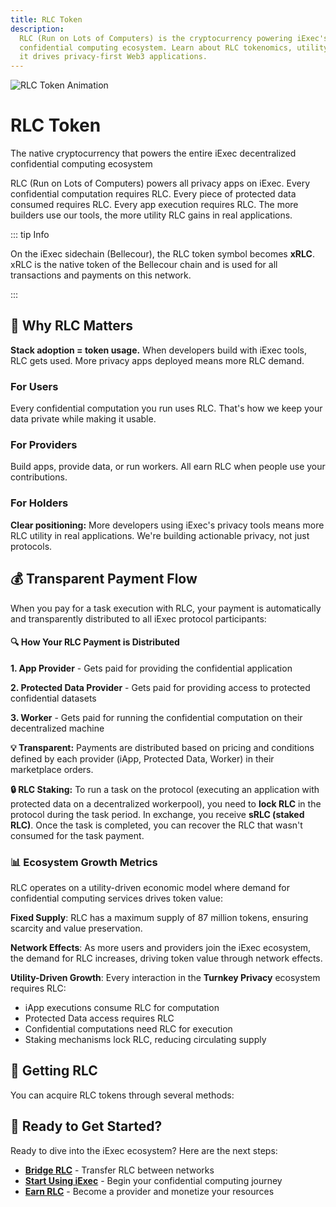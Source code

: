 ```yaml
---
title: RLC Token
description:
  RLC (Run on Lots of Computers) is the cryptocurrency powering iExec's
  confidential computing ecosystem. Learn about RLC tokenomics, utility, and how
  it drives privacy-first Web3 applications.
---
```


<div class="flex flex-col items-center mb-8">
  <img :src="rlcGif" alt="RLC Token Animation" class="w-80 h-80 mb-0" />
  <h1 class="text-3xl font-bold text-center mb-2">RLC Token</h1>
  <p class="text-lg text-center text-gray-600 max-w-2xl">The native cryptocurrency that powers the entire iExec decentralized confidential computing ecosystem</p>
</div>

RLC (Run on Lots of Computers) powers all privacy apps on iExec. Every
confidential computation requires RLC. Every piece of protected data consumed
requires RLC. Every app execution requires RLC. The more builders use our tools,
the more utility RLC gains in real applications.

::: tip Info

On the iExec sidechain (Bellecour), the RLC token symbol becomes **xRLC**. xRLC is the native token of the Bellecour chain and is used for all transactions and payments on this network.

:::

## 🎯 Why RLC Matters

**Stack adoption = token usage.** When developers build with iExec tools, RLC
gets used. More privacy apps deployed means more RLC demand.

### For Users

Every confidential computation you run uses RLC. That's how we keep your data
private while making it usable.

### For Providers

Build apps, provide data, or run workers. All earn RLC when people use your
contributions.

### For Holders

**Clear positioning:** More developers using iExec's privacy tools means more
RLC utility in real applications. We're building actionable privacy, not just
protocols.

## 💰 Transparent Payment Flow

When you pay for a task execution with RLC, your payment is automatically and
transparently distributed to all iExec protocol participants:

<div class="bg-gradient-to-r from-blue-50 to-blue-100 dark:from-blue-900/20 dark:to-blue-800/20 rounded-lg px-4 border border-blue-200 dark:border-blue-700 my-0">
  <h4 class="text-lg font-semibold text-blue-800 dark:text-blue-200">🔍 How Your RLC Payment is Distributed</h4>
  
  **1. App Provider** - Gets paid for providing the confidential application
  
  **2. Protected Data Provider** - Gets paid for providing access to protected confidential datasets
  
  **3. Worker** - Gets paid for running the confidential computation on their decentralized machine
</div>

**💡 Transparent:** Payments are distributed based on pricing and conditions
defined by each provider (iApp, Protected Data, Worker) in their marketplace
orders.

**🔒 RLC Staking:** To run a task on the protocol (executing an application with
protected data on a decentralized workerpool), you need to **lock RLC** in the
protocol during the task period. In exchange, you receive **sRLC (staked RLC)**.
Once the task is completed, you can recover the RLC that wasn't consumed for the
task payment.

### 📊 Ecosystem Growth Metrics

RLC operates on a utility-driven economic model where demand for confidential
computing services drives token value:

**Fixed Supply**: RLC has a maximum supply of 87 million tokens, ensuring
scarcity and value preservation.

**Network Effects**: As more users and providers join the iExec ecosystem, the
demand for RLC increases, driving token value through network effects.

**Utility-Driven Growth**: Every interaction in the **Turnkey Privacy**
ecosystem requires RLC:

- iApp executions consume RLC for computation
- Protected Data access requires RLC
- Confidential computations need RLC for execution
- Staking mechanisms lock RLC, reducing circulating supply

<ImageViewer
    :image-url-dark="duneDashboard"
    image-alt="RLC Token Economics Dashboard"
    link-url="https://dune.com/datawarlock/arbitrum-economics"
    caption="🔗 Access iExec Dune Dashboard"
  />

## 🔄 Getting RLC

You can acquire RLC tokens through several methods:

<div class="grid grid-cols-1 md:grid-cols-2 gap-6 my-8">
  <FeatureCard
    title="Centralized Exchanges"
    icon="mdi:store"
    icon-color="text-indigo-500"
    :features="[
      { text: 'View all available CEX on CoinMarketCap', link: 'https://coinmarketcap.com/fr/currencies/rlc/' },
      'High liquidity markets',
      'Fiat to RLC purchase options'
    ]"
  />
  
  <FeatureCard
    title="Decentralized Exchanges"
    icon="mdi:waves"
    icon-color="text-purple-500"
    :features="[
      { text: 'ETH: RLC/ETH on Uniswap', link: 'https://app.uniswap.org/explore/pools/ethereum/0x56Ea002B411FD5887E55329852D5777EcB170713' },
      'ARB: RLC/ETH (coming soon)',
      'High liquidity DEX trading'
    ]"
  />
  
  <FeatureCard
    title="Cross-Chain Bridging"
    icon="mdi:bridge"
    icon-color="text-teal-500"
    :features="[
      'Bellecour Bridge',
      'Stargate Bridge (Arbitrum)',
    ]"
  />
  
  <FeatureCard
    title="Earn RLC"
    icon="mdi:diamond"
    icon-color="text-pink-500"
    :features="[
      'Develop confidential apps',
      'Monetize protected datasets',
      'Become a compute provider',
    ]"
  />
</div>

## 🚀 Ready to Get Started?

Ready to dive into the iExec ecosystem? Here are the next steps:

- **[Bridge RLC](/get-started/tooling-and-explorers/bridge)** - Transfer RLC
  between networks
- **[Start Using iExec](/get-started/quick-start)** - Begin your confidential
  computing journey
- **[Earn RLC](/guides/manage-data/manage-access)** - Become a provider and
  monetize your resources

<script setup>
import ImageViewer from '@/components/ImageViewer.vue';
import FeatureCard from '@/components/FeatureCard.vue';

// Assets
import rlcGif from '@/assets/rlc/rlc.gif';
import duneDashboard from '@/assets/rlc/dune-dashboard.png';
</script>
